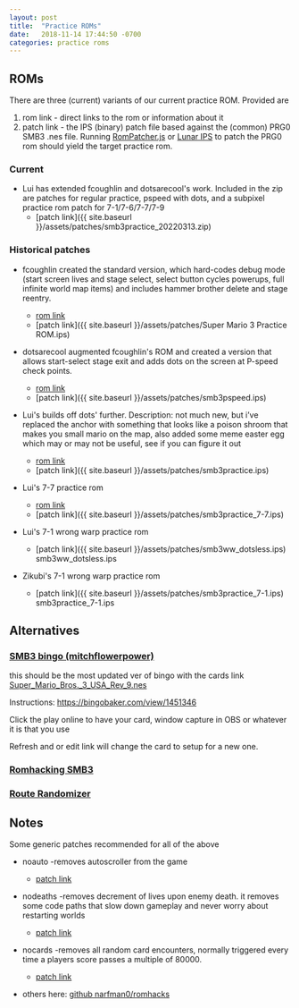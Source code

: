 ```yaml
---
layout: post
title:  "Practice ROMs"
date:   2018-11-14 17:44:50 -0700
categories: practice roms
---
```


## ROMs

There are three (current) variants of our current practice ROM. Provided are

1. rom link - direct links to the rom or information about it
2. patch link - the IPS (binary) patch file based against the (common) PRG0 SMB3 .nes file.
Running [RomPatcher.js](https://www.marcrobledo.com/RomPatcher.js/) or [Lunar IPS](https://www.fusoya.eludevisibility.org/lips/)
to patch the PRG0 rom should yield the target practice rom.

### Current

- Lui has extended fcoughlin and dotsarecool's work. Included in the zip are
patches for regular practice, pspeed with dots, and a subpixel practice rom
patch for 7-1/7-6/7-7/7-9
  - [patch link]({{ site.baseurl }}/assets/patches/smb3practice_20220313.zip)

### Historical patches

- fcoughlin created the standard version, which hard-codes debug mode (start screen lives and stage select, select button cycles powerups, full infinite world map items) and includes hammer brother delete and stage reentry.
  - [rom link](https://www.dropbox.com/s/yqgl5k0qi9si5en/Super%20Mario%203%20Practice%20ROM.nes?dl=0)
  - [patch link]({{ site.baseurl }}/assets/patches/Super Mario 3 Practice ROM.ips)

- dotsarecool augmented fcoughlin's ROM and created a version that allows start-select stage exit and adds dots on the screen at P-speed check points.
  - [rom link](http://www.dotsarecool.com/twitch/smb3pspeed.html)
  - [patch link]({{ site.baseurl }}/assets/patches/smb3pspeed.ips)

- Lui's builds off dots' further. Description: not much new, but i’ve replaced the anchor with something that looks like a poison shroom that makes you small mario on the map, also added some meme easter egg which may or may not be useful, see if you can figure it out
  - [rom link](https://cdn.discordapp.com/attachments/121413022731337732/502671645924655124/smb3practice.nes)
  - [patch link]({{ site.baseurl }}/assets/patches/smb3practice.ips)

- Lui's 7-7 practice rom
  - [rom link](https://cdn.discordapp.com/attachments/121413022731337732/565682523091501056/smb3practice_7-7.nes)
  - [patch link]({{ site.baseurl }}/assets/patches/smb3practice_7-7.ips)

- Lui's 7-1 wrong warp practice rom
  - [patch link]({{ site.baseurl }}/assets/patches/smb3ww_dotsless.ips)
  smb3ww_dotsless.ips

- Zikubi's 7-1 wrong warp practice rom
  - [patch link]({{ site.baseurl }}/assets/patches/smb3practice_7-1.ips)
  smb3practice_7-1.ips

## Alternatives

### [SMB3 bingo (mitchflowerpower)](#bingo)

this should be the most updated ver of bingo with the cards link [Super_Mario_Bros._3_USA_Rev_9.nes](https://cdn.discordapp.com/attachments/121413022731337732/396115380076281859/Super_Mario_Bros._3_USA_Rev_9.nes)

Instructions: https://bingobaker.com/view/1451346

Click the play online to have your card, window capture in OBS or whatever it is that you use

Refresh and or edit link will change the card to setup for a new one.

### [Romhacking SMB3](http://www.romhacking.net/games/750/)

### [Route Randomizer](https://sites.google.com/site/smb3randomizer/home)

## Notes

Some generic patches recommended for all of the above

- noauto -removes autoscroller from the game
  - [patch link](https://github.com/narfman0/romhacks/blob/master/Super%20Mario%20Bros%203%20noauto.ips?raw=true)

- nodeaths -removes decrement of lives upon enemy death. it removes some code paths that slow down gameplay and never worry about restarting worlds
  - [patch link](https://github.com/narfman0/romhacks/blob/master/Super%20Mario%20Bros%203%20nodeath.ips?raw=true)

- nocards -removes all random card encounters, normally triggered every time a players score passes a multiple of 80000.
  - [patch link](https://github.com/narfman0/romhacks/blob/master/Super%20Mario%20Bros%203%20nocards.ips?raw=true)

- others here: [github narfman0/romhacks](https://github.com/narfman0/romhacks)
